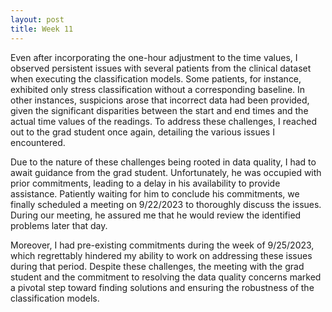 ```yaml
---
layout: post
title: Week 11
---
```


Even after incorporating the one-hour adjustment to the time values, I observed persistent issues with several patients from the clinical dataset when executing the classification models. Some patients, for instance, exhibited only stress classification without a corresponding baseline. In other instances, suspicions arose that incorrect data had been provided, given the significant disparities between the start and end times and the actual time values of the readings. To address these challenges, I reached out to the grad student once again, detailing the various issues I encountered.

Due to the nature of these challenges being rooted in data quality, I had to await guidance from the grad student. Unfortunately, he was occupied with prior commitments, leading to a delay in his availability to provide assistance. Patiently waiting for him to conclude his commitments, we finally scheduled a meeting on 9/22/2023 to thoroughly discuss the issues. During our meeting, he assured me that he would review the identified problems later that day.

Moreover, I had pre-existing commitments during the week of 9/25/2023, which regrettably hindered my ability to work on addressing these issues during that period. Despite these challenges, the meeting with the grad student and the commitment to resolving the data quality concerns marked a pivotal step toward finding solutions and ensuring the robustness of the classification models.

